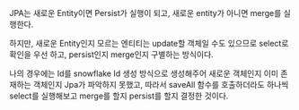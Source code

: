 JPA는 새로운 Entity이면 Persist가 실행이 되고, 새로운 entity가 아니면 merge를 실행한다.

하지만, 새로운 Entity인지 모르는 엔티티는 update할 객체일 수도 있으므로 select로 확인을 우선 하고, persist인지 merge인지 구별하는 방식이다.

나의 경우에는 Id를 snowflake Id 생성 방식으로 생성해주어 새로운 객체인지 이미 존재하는 객체인지 Jpa가 파악하지 못했고, 따라서 saveAll 함수를 호출하더라도 하나씩 select를 실행해보고 merge를 할지 persist를 할지 결정한 것이다.